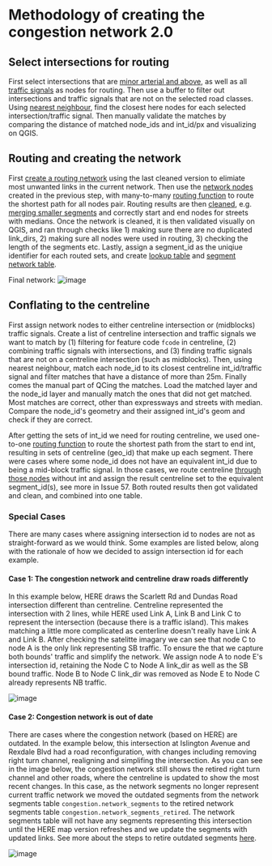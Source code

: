 # Methodology of creating the congestion network 2.0

## Select intersections for routing
First select intersections that are [minor arterial and above](selected_intersections.sql), as well as all [traffic signals](selected_nodes.sql) as nodes for routing. Then use a buffer to filter out intersections and traffic signals that are not on the selected road classes. Using [nearest neighbour](creating_network_nodes.sql), find the closest here nodes for each selected intersection/traffic signal. Then manually validate the matches by comparing the distance of matched node_ids and int_id/px and visualizing on QGIS.  

## Routing and creating the network
First [create a routing network](network_routing_grid.sql) using the last cleaned version to elimiate most unwanted links in the current network. Then use the [network nodes](creating_network_nodes.sql) created in the previous step, with many-to-many [routing function](routing.sql) to route the shortest path for all nodes pair. Routing results are then [cleaned](cleaning_segments.sql), e.g. [merging smaller segments](https://github.com/CityofToronto/bdit_congestion/issues/56#issuecomment-1155398433) and correctly start and end nodes for streets with medians. Once the network is cleaned, it is then validated visually on QGIS, and ran through checks like 1) making sure there are no duplicated link_dirs, 2) making sure all nodes were used in routing, 3) checking the length of the segments etc. Lastly, assign a segment_id as the uniqiue identifier for each routed sets, and create [lookup table](creating_network_links_21_1.sql) and [segment network table](creating_network_segments.sql). 

Final network: 
![image](https://user-images.githubusercontent.com/46324452/175983371-52cd2a1e-9bf7-4246-ae28-12a3e207b7cd.png)


## Conflating to the centreline

First assign network nodes to either centreline intersection or (midblocks) traffic signals. Create a list of centreline intersection and traffic signals we want to match by (1) filtering for feature code `fcode` in centreline, (2) combining traffic signals with intersections, and (3)  finding traffic signals that are not on a centreline intersection (such as midblocks). Then, using nearest neighbour, match each node_id to its closest centreline int_id/traffic signal and filter matches that have a distance of more than 25m. Finally comes the manual part of QCing the matches. Load the matched layer and the node_id layer and manually match the ones that did not get matched. Most matches are correct, other than expressways and streets with median. Compare the node_id's geometry and their assigned int_id's geom and check if they are correct.

After getting the sets of int_id we need for routing centreline, we used one-to-one [routing function](sql/creation/segments_centreline_routed_21_1.sql) to route the shortest path from the start to end int, resulting in sets of centreline (geo_id) that make up each segment. There were cases where some node_id does not have an equivalent int_id due to being a mid-block traffic signal. In those cases, we route centreline [through those nodes](sql/creation/route_node_w_no_int.sql) without int and assign the result centreline set to the equivalent segment_id(s), see more in Issue 57. Both routed results then got validated and clean, and combined into one table. 

### Special Cases
There are many cases where assigning intersection id to nodes are not as straight-forward as we would think. Some examples are listed below, along with the rationale of how we decided to assign intersection id for each example. 

#### Case 1: The congestion network and centreline draw roads differently

In this example below, HERE draws the Scarlett Rd and Dundas Road intersection different than centreline. Centreline represented the intersection with 2 lines, while HERE used Link A, Link B and Link C to represent the intersection (because there is a traffic island). This makes matching a little more complicated as centerline doesn't really have Link A and Link B. After checking the satelitte imagary we can see that node C to node A is the only link representing SB traffic. To ensure the that we capture both bounds' traffic and simplify the network. We assign node A to node E's intersection id, retaining the Node C to Node A link_dir as well as the SB bound traffic. Node B to Node C link_dir was removed as Node E to Node C already represents NB traffic.  


![image](https://user-images.githubusercontent.com/46324452/179607282-b4ee7fb7-3c0f-45c1-b81d-4cfccc57ce4d.png)


#### Case 2: Congestion network is out of date

There are cases where the congestion network (based on HERE) are outdated. 
In the example below, this intersection at Islington Avenue and Rexdale Blvd had a road reconfiguration, with changes including removing right turn channel, realigning and simplifing the intersection. As you can see in the image below, the congestion network still shows the retired right turn channel and other roads, where the centreline is updated to show the most recent changes. In this case, as the network segments no longer represent current traffic network we moved the outdated segments from the network segments table `congestion.network_segments` to the retired network segments table `congestion.network_segments_retired`. The network segments table will not have any segments representing this intersection until the HERE map version refreshes and we update the segments with updated links. See more about the steps to retire outdated segments [here](/congestion_network_creation/sql/update/README.md).


![image](https://user-images.githubusercontent.com/46324452/179259200-d6ab4f9b-d4d3-4fde-9cb0-d889753b79fd.png)

